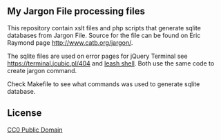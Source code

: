 ## My Jargon File processing files

This repository contain xslt files and php scripts that generate
sqlite databases from Jargon File. Source for the file can be found on
Eric Raymond page http://www.catb.org/jargon/.

The sqlite files are used on error pages for jQuery Terminal see https://terminal.jcubic.pl/404
and [leash shell](https://github.com/jcubic/leash). Both use the same code to create jargon command.

Check Makefile to see what commands was used to generate sqlite database.

## License

[CC0 Public Domain](https://creativecommons.org/share-your-work/public-domain/cc0/)